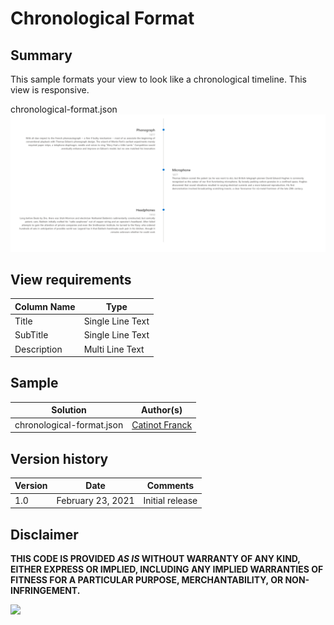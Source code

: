 # Chronological Format

## Summary
This sample formats your view to look like a chronological timeline.
This view is responsive.

chronological-format.json
![screenshot of the sample](./assets/chronological-format.png)

## View requirements

Column Name   |Type
--------------|--------------
Title         | Single Line Text
SubTitle      | Single Line Text
Description   | Multi Line Text

## Sample

Solution                        |Author(s)
--------------------------------|---------------------------
chronological-format.json   |[Catinot Franck](https://www.linkedin.com/in/franck-catinot/)

## Version history

Version |Date              |Comments
--------|------------------|--------------------------------
1.0     |February 23, 2021  |Initial release


## Disclaimer
**THIS CODE IS PROVIDED *AS IS* WITHOUT WARRANTY OF ANY KIND, EITHER EXPRESS OR IMPLIED, INCLUDING ANY IMPLIED WARRANTIES OF FITNESS FOR A PARTICULAR PURPOSE, MERCHANTABILITY, OR NON-INFRINGEMENT.**

<img src="https://telemetry.sharepointpnp.com/sp-dev-list-formatting/view-samples/chronological-format" />